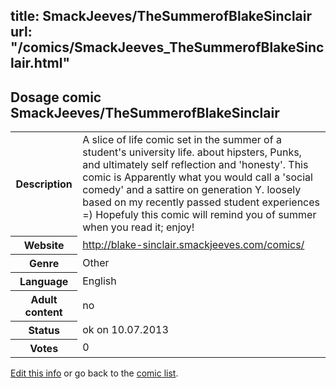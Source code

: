title: SmackJeeves/TheSummerofBlakeSinclair
url: "/comics/SmackJeeves_TheSummerofBlakeSinclair.html"
---
Dosage comic SmackJeeves/TheSummerofBlakeSinclair
-----------------------------------------

<p id="msg"></p>
<script type="text/javascript">
if (window.location.search === '?edit_info_mail=sent_ok') {
  var elem = document.getElementById("msg");
  elem.innerHTML = 'Edited information sucessfully sent for review, which is usually done daily. Thanks!';
  elem.className = 'ok';
}
</script>
<table class="comicinfo">
<tr>
<th>Description</th><td>A slice of life comic set in the summer of a student's university life. about hipsters, Punks, and ultimately self reflection and 'honesty'. This comic is Apparently what you would call a 'social comedy' and a sattire on generation Y. loosely based on my recently passed student experiences =) Hopefuly this comic will remind you of summer when you read it; enjoy!</td>
</tr>
<tr>
<th>Website</th><td><a href="http://blake-sinclair.smackjeeves.com/comics/">http://blake-sinclair.smackjeeves.com/comics/</a></td>
</tr>
<tr>
<th>Genre</th><td>Other</td>
</tr>
<tr>
<th>Language</th><td>English</td>
</tr>
<tr>
<th>Adult content</th><td>no</td>
</tr>
<tr>
<th>Status</th><td>ok on 10.07.2013</td>
</tr>
<tr>
<th>Votes</th><td>0</td>
</tr>
</table>

[Edit this info](SmackJeeves_TheSummerofBlakeSinclair_edit.html) or go back to the [comic list](../comic-index.html).
